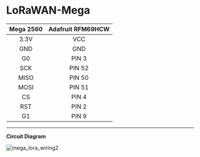 # LoRaWAN-Mega

|Mega 2560|Adafruit RFM69HCW    
|:------:|:---:|
|3.3V|VCC|
|GND|GND|
|G0|PIN 3|
|SCK|PIN 52|
|MISO|PIN 50|
|MOSI|PIN 51|
|CS|PIN 4|
|RST|PIN 2|
|G1|PIN 9|

---
**Circuit Diagram**

![mega_lora_wiring2](https://github.com/ming-ki/LoRaWAN-Mega/assets/74133495/d4bbe6e6-44e8-44d8-93cb-663cbed268cc)
